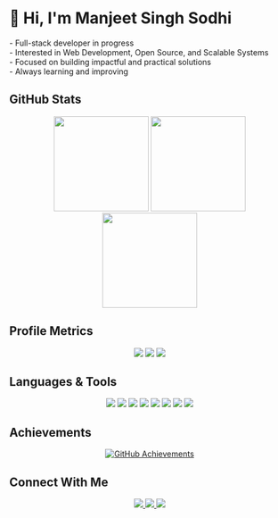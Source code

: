 # 👋 Hi, I'm Manjeet Singh Sodhi  

<p>
  - Full-stack developer in progress <br>
  - Interested in Web Development, Open Source, and Scalable Systems <br>
  - Focused on building impactful and practical solutions <br>
  - Always learning and improving  
</p>

## GitHub Stats  

<p align="center">
  <picture>
    <source srcset="https://github-readme-stats.vercel.app/api?username=imanjeetsodhi&show_icons=true&count_private=true&hide=issues&theme=github_dark" media="(prefers-color-scheme: dark)" />
    <source srcset="https://github-readme-stats.vercel.app/api?username=imanjeetsodhi&show_icons=true&count_private=true&hide=issues&theme=default" media="(prefers-color-scheme: light)" />
    <img src="https://github-readme-stats.vercel.app/api?username=imanjeetsodhi&show_icons=true&count_private=true&hide=issues" height="170"/>
  </picture>

  <picture>
    <source srcset="https://github-readme-streak-stats.herokuapp.com/?user=imanjeetsodhi&theme=github-dark-blue&hide_border=true" media="(prefers-color-scheme: dark)" />
    <source srcset="https://github-readme-streak-stats.herokuapp.com/?user=imanjeetsodhi&theme=default&hide_border=true" media="(prefers-color-scheme: light)" />
    <img src="https://github-readme-streak-stats.herokuapp.com/?user=imanjeetsodhi&hide_border=true" height="170"/>
  </picture>

  <picture>
    <source srcset="https://github-readme-stats.vercel.app/api/top-langs/?username=imanjeetsodhi&layout=compact&theme=github_dark" media="(prefers-color-scheme: dark)" />
    <source srcset="https://github-readme-stats.vercel.app/api/top-langs/?username=imanjeetsodhi&layout=compact&theme=default" media="(prefers-color-scheme: light)" />
    <img src="https://github-readme-stats.vercel.app/api/top-langs/?username=imanjeetsodhi&layout=compact" height="170"/>
  </picture>
</p>  

## Profile Metrics  

<p align="center">
  <img src="https://komarev.com/ghpvc/?username=imanjeetsodhi&style=for-the-badge"/>  
  <img src="https://img.shields.io/github/followers/imanjeetsodhi?style=for-the-badge"/>  
  <img src="https://img.shields.io/github/stars/imanjeetsodhi?style=for-the-badge"/>  
</p>

## Languages & Tools  

<p align="center">
  <img src="https://img.shields.io/badge/Java-%23ED8B00.svg?style=for-the-badge&logo=java&logoColor=white"/>
  <img src="https://img.shields.io/badge/Python-3776AB.svg?style=for-the-badge&logo=python&logoColor=white"/>
  <img src="https://img.shields.io/badge/JavaScript-F7DF1E.svg?style=for-the-badge&logo=javascript&logoColor=black"/>
  <img src="https://img.shields.io/badge/React-20232A.svg?style=for-the-badge&logo=react&logoColor=61DAFB"/>
  <img src="https://img.shields.io/badge/Node.js-339933.svg?style=for-the-badge&logo=node.js&logoColor=white"/>
  <img src="https://img.shields.io/badge/MongoDB-4EA94B.svg?style=for-the-badge&logo=mongodb&logoColor=white"/>
  <img src="https://img.shields.io/badge/Git-F05032.svg?style=for-the-badge&logo=git&logoColor=white"/>
  <img src="https://img.shields.io/badge/GitHub-181717.svg?style=for-the-badge&logo=github&logoColor=white"/>
</p>  

## Achievements  

<p align="center">
  <a href="https://github.com/imanjeetsodhi?tab=achievements">
    <picture>
      <source srcset="https://github-profile-trophy.vercel.app/?username=imanjeetsodhi&theme=darkhub&no-frame=true&margin-w=10" media="(prefers-color-scheme: dark)" />
      <source srcset="https://github-profile-trophy.vercel.app/?username=imanjeetsodhi&theme=flat&no-frame=true&margin-w=10" media="(prefers-color-scheme: light)" />
      <img src="https://github-profile-trophy.vercel.app/?username=imanjeetsodhi&no-frame=true&margin-w=10" alt="GitHub Achievements"/>
    </picture>
  </a>  
</p>  

## Connect With Me  

<p align="center">
  <a href="https://www.linkedin.com/in/manjeet-singh-sodhi-a28527261?utm_source=share&utm_campaign=share_via&utm_content=profile&utm_medium=android_app">
    <img src="https://img.shields.io/badge/LinkedIn-%230077B5.svg?style=for-the-badge&logo=linkedin&logoColor=white"/>
  </a>  
  <a href="https://x.com/imanjeetsodhi?t=5yVHEWoHIGs2hVtiqS49iw&s=09">
    <img src="https://img.shields.io/badge/Twitter-%231DA1F2.svg?style=for-the-badge&logo=twitter&logoColor=white"/>
  </a>  
  <a href="https://www.instagram.com/imanjeetsodhi?igsh=MWw4N3d6N3hvbG53bA==">
    <img src="https://img.shields.io/badge/Instagram-%23E4405F.svg?style=for-the-badge&logo=instagram&logoColor=white"/>
  </a>
</p>
